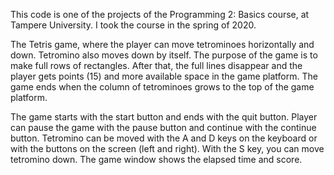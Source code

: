 This code is one of the projects of the Programming 2: Basics course, at Tampere University. I took the course in the spring of 2020.

The Tetris game, where the player can move tetrominoes horizontally and down. 
Tetromino also moves down by itself. The purpose of the game is to make full rows of 
rectangles. After that, the full lines disappear and the player gets points (15) and more 
available space in the game platform. The game ends when the column of tetrominoes grows 
to the top of the game platform.

The game starts with the start button and ends with the quit button. Player can pause the 
game with the pause button and continue with the continue button. Tetromino can be moved 
with the A and D keys on the keyboard or with the buttons on the screen (left and right). 
With the S key, you can move tetromino down. The game window shows the elapsed 
time and score.



